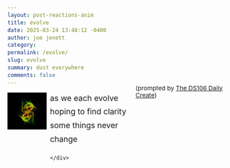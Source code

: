 ```yaml
---
layout: post-reactions-anim
title: evolve
date: 2025-03-24 13:48:12 -0400
author: joe jenett
category: 
permalink: /evolve/
slug: evolve
summary: dust everywhere
comments: false
---
```

<div style="display:flex;flex-direction:row;">
	<div class="freezeframe" style="width:100px;position:relative;float left;margin:0 8px 32px 0;">
		<img src="/images/evolve.gif" alt="" width="100">
	</div>
	<div>
		<p style="font-size:1.1rem;margin-top:-2px;line-height:1.75em;">
			as we each evolve<br>
			hoping to find clarity<br>
			some things never change
		</p>

	</div>
</div>
<p style="font-size:.85rem;margin-top:-18px;">
	(prompted by <a href="https://daily.ds106.us/tdc4819/">The DS106 Daily Create</a>)
</p>

<a style="display:none;" href="https://brid.gy/publish/mastodon"><small>(cross-posted to mastodon)</small></a>